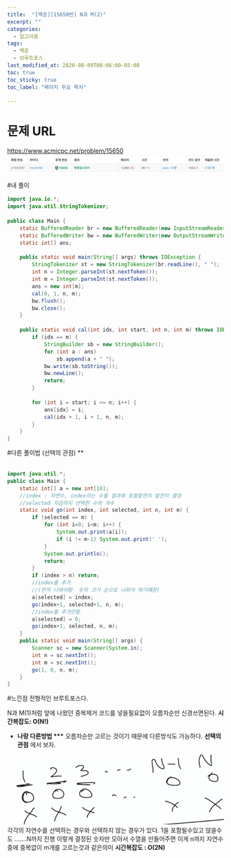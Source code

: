 ```yaml
---
title:  "[백준][15650번] N과 M(2)"
excerpt: ""
categories:
  - 알고리즘
tags:
  - 백준
  - 브루트포스
last_modified_at: 2020-08-09T08:06:00-05:00
toc: true
toc_sticky: true
toc_label: "페이지 주요 목차"

---
```

# 문제 URL
https://www.acmicpc.net/problem/15650
![boj15650a](/images/2020/08/boj15650a.png)


#내 풀이
```java
import java.io.*;
import java.util.StringTokenizer;

public class Main {
    static BufferedReader br = new BufferedReader(new InputStreamReader(System.in));
    static BufferedWriter bw = new BufferedWriter(new OutputStreamWriter(System.out));
    static int[] ans;

    public static void main(String[] args) throws IOException {
        StringTokenizer st = new StringTokenizer(br.readLine(), " ");
        int n = Integer.parseInt(st.nextToken());
        int m = Integer.parseInt(st.nextToken());
        ans = new int[m];
        cal(0, 1, n, m);
        bw.flush();
        bw.close();
    }

    public static void cal(int idx, int start, int n, int m) throws IOException {
        if (idx == m) {
            StringBuilder sb = new StringBuilder();
            for (int a : ans)
                sb.append(a + " ");
            bw.write(sb.toString());
            bw.newLine();
            return;
        }

        for (int i = start; i <= n; i++) {
            ans[idx] = i;
            cal(idx + 1, i + 1, n, m);
        }
    }
}
```

#다른 풀이법 (선택의 관점) **
```java

import java.util.*;
public class Main {
    static int[] a = new int[10];
    //index : 자연수, index라는 수를 결과에 포함할껀지 말껀지 결정
    //selected 지금까지 선택한 수의 개수
    static void go(int index, int selected, int n, int m) {
        if (selected == m) {
            for (int i=0; i<m; i++) {
                System.out.print(a[i]);
                if (i != m-1) System.out.print(' ');
            }
            System.out.println();
            return;
        }
        if (index > n) return;
        //index를 추가
        //(먼저 나와야함- 숫자 크기 순으로 나와야 하기떄문)
        a[selected] = index;
        go(index+1, selected+1, n, m);
        //index를 추가안함
        a[selected] = 0;
        go(index+1, selected, n, m);
    }   
    public static void main(String[] args) {
        Scanner sc = new Scanner(System.in);
        int n = sc.nextInt();
        int m = sc.nextInt();
        go(1, 0, n, m);
    }
}
```

#느낀점
전형적인 브루트포스다.

N과 M(1)처럼 앞에 나왔던 중복제거 코드를
넣을필요없이 오름차순만 신경쓰면된다.
__시간복잡도: O(N!)__

- __나랑 다른방법 ***__
오름차순만 고르는 것이기 때문에 다른방식도 가능하다.
__선택의 관점__ 에서 보자.

![boj15650](/images/2020/08/boj15650.png)
각각의 자연수를 선택하는 경우와 선택하지 않는 경우가 있다.
1을 포함될수있고 않을수도 .......N까지 진행
이렇게 결정된 숫자만 모아서 수열을 만들어주면
이게 n까지 자연수중에 중복없이 m개를 고르는것과 같은의미
__시간복잡도 : O(2N)__
